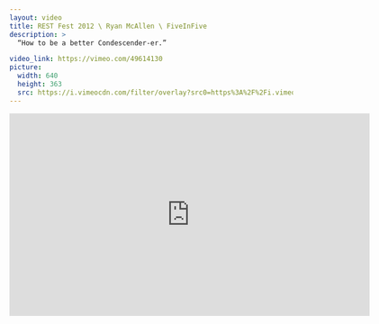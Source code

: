 ```yaml
---
layout: video
title: REST Fest 2012 \ Ryan McAllen \ FiveInFive
description: >
  “How to be a better Condescender-er.”

video_link: https://vimeo.com/49614130
picture:
  width: 640
  height: 363
  src: https://i.vimeocdn.com/filter/overlay?src0=https%3A%2F%2Fi.vimeocdn.com%2Fvideo%2F342376299_640x363.jpg&src1=http%3A%2F%2Ff.vimeocdn.com%2Fp%2Fimages%2Fcrawler_play.png
---
```

<iframe src="https://player.vimeo.com/video/49614130?title=0&byline=0&portrait=0&badge=0&autopause=0&player_id=0" width="640" height="360" frameborder="0" title="REST Fest 2012 \ Ryan McAllen \ FiveInFive" webkitallowfullscreen mozallowfullscreen allowfullscreen></iframe>